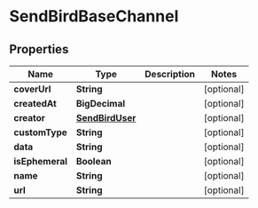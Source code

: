 

# SendBirdBaseChannel


## Properties

| Name | Type | Description | Notes |
|------------ | ------------- | ------------- | -------------|
|**coverUrl** | **String** |  |  [optional] |
|**createdAt** | **BigDecimal** |  |  [optional] |
|**creator** | [**SendBirdUser**](SendBirdUser.md) |  |  [optional] |
|**customType** | **String** |  |  [optional] |
|**data** | **String** |  |  [optional] |
|**isEphemeral** | **Boolean** |  |  [optional] |
|**name** | **String** |  |  [optional] |
|**url** | **String** |  |  [optional] |



